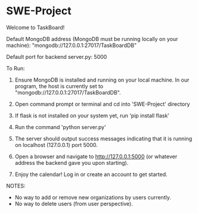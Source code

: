 # SWE-Project

Welcome to TaskBoard!

Default MongoDB address (MongoDB must be running locally on your machine): "mongodb://127.0.0.1:27017/TaskBoardDB"

Default port for backend server.py: 5000

To Run:

1. Ensure MongoDB is installed and running on your local machine.  In our program, the host is currently set to "mongodb://127.0.0.1:27017/TaskBoardDB".

2. Open command prompt or terminal and cd into 'SWE-Project' directory

3. If flask is not installed on your system yet, run 'pip install flask'

4. Run the command 'python server.py'

5. The server should output success messages indicating that it is running on localhost (127.0.0.1) port 5000.

6. Open a browser and navigate to http://127.0.0.1:5000 (or whatever address the backend gave you upon starting).

7. Enjoy the calendar!  Log in or create an account to get started.


NOTES:

- No way to add or remove new organizations by users currently.
- No way to delete users (from user perspective).